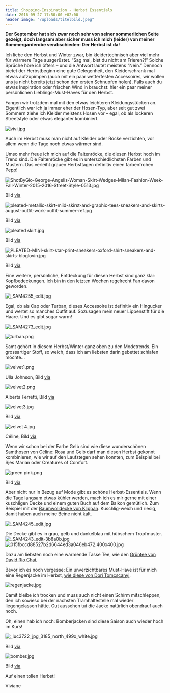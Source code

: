 ```yaml
---
title: Shopping-Inspiration - Herbst Essentials
date: 2016-09-27 17:50:00 +02:00
header image: "/uploads/titelbild.jpeg"
---
```


**Der September hat sich zwar noch sehr von seiner sommerlichen Seite gezeigt, doch langsam aber sicher muss ich mich (leider) von meiner Sommergarderobe verabschieden: Der Herbst ist da!**

Ich liebe den Herbst und Winter zwar, bin kleidertechnisch aber viel mehr für wärmere Tage ausgerüstet. “Sag mal, bist du nicht am Frieren?!” Solche Sprüche höre ich öfters – und die Antwort lautet meistens “Nein.” Dennoch bietet der Herbstbeginn eine gute Gelegenheit, den Kleiderschrank mal etwas aufzupimpen (auch mit ein paar wetterfesten Accessoires, wir wollen uns ja nicht bereits jetzt schon den ersten Schnupfen holen). Falls auch du etwas Inspiration oder frischen Wind in brauchst: hier ein paar meiner persönlichen Lieblings-Must-Haves für den Herbst.

Fangen wir trotzdem mal mit den etwas leichteren Kleidungsstücken an. Eigentlich war ich ja immer eher der Hosen-Typ, aber seit gut zwei Sommern ziehe ich Kleider meistens Hosen vor – egal, ob als lockeren Streetstyle oder etwas eleganter kombiniert.

![vivi.jpg](/uploads/vivi.jpg)

Auch im Herbst muss man nicht auf Kleider oder Röcke verzichten, vor allem wenn die Tage noch etwas wärmer sind.

Umso mehr freue ich mich auf die Faltenröcke, die diesen Herbst hoch im Trend sind. Die Faltenröcke gibt es in unterschiedlichsten Farben und Mustern. Das verleiht grauen Herbsttagen definitiv einen farbenfrohen Pepp!

![ShotByGio-George-Angelis-Woman-Skirt-Wedges-Milan-Fashion-Week-Fall-Winter-2015-2016-Street-Style-0513.jpg](/uploads/ShotByGio-George-Angelis-Woman-Skirt-Wedges-Milan-Fashion-Week-Fall-Winter-2015-2016-Street-Style-0513.jpg)

Bild [via](http://shotbygio.com/tag/mfw-fallwinter-20152016-street-style/page/3/)

![pleated-metallic-skirt-miid-skirst-and-graphic-tees-sneakers-and-skirts-august-outfit-work-outfit-summer-ref.jpg](/uploads/pleated-metallic-skirt-miid-skirst-and-graphic-tees-sneakers-and-skirts-august-outfit-work-outfit-summer-ref.jpg)

Bild [via](http://www.closetfulofclothes.com/how-to-wear-pleated-skirts/)

![pleated skirt.jpg](/uploads/pleated%20skirt.jpg)

Bild [via](https://www.pinterest.com/pin/344525440223122014/)

![PLEATED-MINI-skirt-star-print-sneakers-oxford-shirt-sneakers-and-skirts-bloglovin.jpg](/uploads/PLEATED-MINI-skirt-star-print-sneakers-oxford-shirt-sneakers-and-skirts-bloglovin.jpg)

Bild [via](http://www.closetfulofclothes.com/how-to-wear-pleated-skirts/)

Eine weitere, persönliche, Entdeckung für diesen Herbst sind ganz klar: Kopfbedeckungen. Ich bin in den letzten Wochen regelrecht Fan davon geworden.

![_SAM4255_edit.jpg](/uploads/_SAM4255_edit.jpg)

Egal, ob als Cap oder Turban, dieses Accessoire ist definitiv ein HIngucker und wertet so manches Outfit auf. Sozusagen mein neuer Lippenstift für die Haare. Und es gibt sogar warm!

![_SAM4273_edit.jpg](/uploads/_SAM4273_edit.jpg)

![turban.png](/uploads/turban.png)

Samt gehört in diesem Herbst/Winter ganz oben zu den Modetrends. Ein grossartiger Stoff, so weich, dass ich am liebsten darin gebettet schlafen möchte…

![velvet1.png](/uploads/velvet1.png)

Ulla Johnson, Bild [via](https://www.pinterest.com/source/ullajohnson.com)

![velvet2.png](/uploads/velvet2.png)

Alberta Ferretti, Bild [via](https://www.pinterest.com/livinglycom/)

![velvet3.jpg](/uploads/velvet3.jpg)

Bild [via](https://www.pinterest.com/vogueparis/)

![velvet 4.jpg](/uploads/velvet%204.jpg)

Céline, Bild [via](https://www.pinterest.com/source/celine.com)

Wenn wir schon bei der Farbe Gelb sind wie diese wunderschönen Samthosen von Céline: Rosa und Gelb darf man diesen Herbst gekonnt kombinieren, wie wir auf den Laufstegen sehen konnten, zum Beispiel bei Sjes Marian oder Creatures of Comfort.

![green pink.png](/uploads/green%20pink.png)

Bild [via](http://www.ishawadhwa.com/2016/06/13/fall-trend-2016-yellow-dusty-pink/)

Aber nicht nur in Bezug auf Mode gibt es schöne Herbst-Essentials. Wenn die Tage langsam etwas kühler werden, mach ich es mir gerne mit einer kuschligen Decke und einem guten Buch auf dem Balkon gemütlich. Zum Beispiel mit der [Baumwolldecke von Klippan](https://siroop.ch/wohnen-haushalt/wohnzimmer/zierkissen-plaids/baumwolldecke-klippan-chenille-federn-680236?utm_source=smates&utm_medium=editorial&utm_campaign=smates_q416_vivi&utm_content=klippan). Kuschlig-weich und riesig, damit haben auch meine Beine nicht kalt.

![_SAM4245_edit.jpg](/uploads/_SAM4245_edit.jpg)

Die Decke gibt es in grau, gelb und dunkelblau mit hübschem Tropfmuster.
![_SAM4243_edit-3b8a0b.jpg](/uploads/_SAM4243_edit-3b8a0b.jpg)
![015fbccd88527b2d6644ed3a046eb472.400x400.jpg](/uploads/015fbccd88527b2d6644ed3a046eb472.400x400.jpg)

Dazu am liebsten noch eine wärmende Tasse Tee, wie den [Grüntee von David Rio Chai.](https://siroop.ch/lebensmittel-getraenke/fruehstueck-kaffee-tee/loser-tee/tortoise-green-tea-chai-398g-660557?utm_source=smates&utm_medium=editorial&utm_campaign=smates_q416_vivi&utm_content=chai)

Bevor ich es noch vergesse: Ein unverzichtbares Must-Have ist für mich eine Regenjacke im Herbst, [wie diese von Dori Tomcscanyi](https://siroop.ch/mode-accessoires/damenmode/jacken/lasergeschnittene-regenjacke-342219?utm_source=smates&utm_medium=editorial&utm_campaign=smates_q416_vivi&utm_content=regenjacke).

![regenjacke.jpg](/uploads/regenjacke.jpg)

Damit bleibe ich trocken und muss auch nicht einen Schirm mitschleppen, den ich sowieso bei der nächsten Tramhaltestelle mal wieder liegengelassen hätte. Gut aussehen tut die Jacke natürlich obendrauf auch noch.

Oh, einen hab ich noch: Bomberjacken sind diese Saison auch wieder hoch im Kurs!

![_luc3722_jpg_3185_north_499x_white.jpg](/uploads/_luc3722_jpg_3185_north_499x_white.jpg)

Bild [via](http://en.vogue.fr/fashion/fashion-inspiration/diaporama/fall-winter-2016-2017-trend-bomber-jackets/26297#le-bomber-du-defile-philosophy-di-lorenzo-serafini-automne-hiver-2016-2017)

![bomber.jpg](/uploads/bomber.jpg)

Bild [via](https://www.pinterest.com/voguemagazine/)

Auf einen tollen Herbst!

Viviane